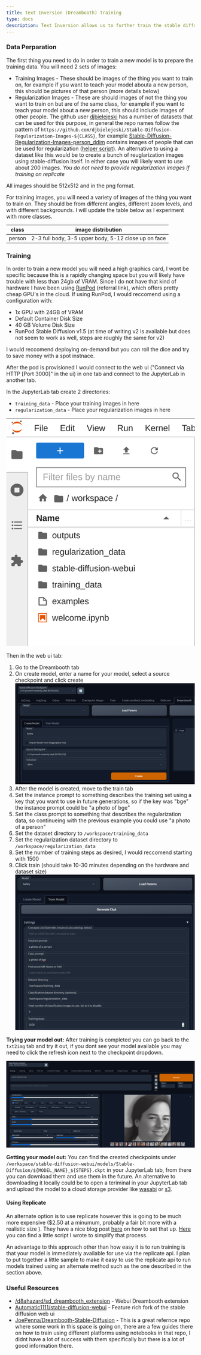 ```yaml
---
title: Text Inversion (Dreambooth) Training
type: docs
description: Text Inversion allows us to further train the stable diffusion model on specific keys and then use those keys to generate images.
---
```


### Data Perparation

The first thing you need to do in order to train a new model is to prepare the training data. You will need 2 sets of images:
* Training Images - These should be images of the thing you want to train on, for example if you want to teach your model abouta a new person, this should be pictures of that person (more details below)
* Regularization Images - These are should images of not the thing you want to train on but are of the same class, for example if you want to teach your model about a new person, this should include images of other people. The github user [djbielejeski](https://github.com/djbielejeski) has a number of datasets that can be used for this purpose, in general the repo names follow the pattern of `https://github.com/djbielejeski/Stable-Diffusion-Regularization-Images-${CLASS}`, for example [Stable-Diffusion-Regularization-Images-person_ddim](https://github.com/djbielejeski/Stable-Diffusion-Regularization-Images-person_ddim) contains images of people that can be used for regularization ([helper script](https://github.com/beverts312/machine-learning/blob/main/tools/dreamstudio/get_regularization_images.sh)). An alternative to using a dataset like this would be to create a bunch of reuglarization images using stable-diffusion itself. In either case you will likely want to use about 200 images. *You do not need to provide regularization images if training on replicate*

All images should be 512x512 and in the png format.

For training images, you will need a variety of images of the thing you want to train on. They should be from different angles, different zoom levels, and with different backgrounds. I will update the table below as I experiment with more classes.

|class|image distribution|
|-|-|
|person|2-3 full body, 3-5 upper body, 5-12 close up on face|

### Training

In order to train a new model you will need a high graphics card, I wont be specific because this is a rapidly changing space but you will likely have trouble with less than 24gb of VRAM.
Since I do not have that kind of hardware I have been using [RunPod](https://runpod.io?ref=r4m3cjep) (referral link), which offers pretty cheap GPU's in the cloud. If using RunPod, I would reccomend using a configuration with:
* 1x GPU with 24GB of VRAM
* Default Container Disk Size
* 40 GB Volume Disk Size
* RunPod Stable Diffusion v1.5 (at time of writing v2 is available but does not seem to work as well, steps are roughly the same for v2)

I would reccomend deploying on-demand but you can roll the dice and try to save money with a spot instnace.

After the pod is provisioned I would connect to the web ui ("Connect via HTTP [Port 3000]" in the ui) in one tab and connect to the JupyterLab in another tab.

In the JupyterLab tab create 2 directories:
* `training_data` - Place your training images in here
* `regularization_data` - Place your regularization images in here

![](./img/jupyter-dirs.png)

Then in the web ui tab:
1. Go to the Dreambooth tab
2. On create model, enter a name for your model, select a source checkpoint and click create
![](./img/create-model.png)
3. After the model is created, move to the train tab
4. Set the instance prompt to something describes the training set using a key that you want to use in future generations, so if the key was "bge" the instance prompt could be "a photo of bge"
5. Set the class prompt to something that describes the regularization data, so continueing with the previous example you could use "a photo of a person"
6. Set the dataset directory to `/workspace/training_data`
7. Set the regularization dataset directory to `/workspace/regularization_data`
8. Set the number of training steps as desired, I would reccomend starting with 1500
9. Click train (should take 10-30 minutes depending on the hardware and dataset size)
![](./img/train-model.png)

**Trying your model out:** After training is completed you can go back to the `txt2img` tab and try it out, if you dont see your model available you may need to click the refresh icon next to the checkpoint dropdown.

![](./img/try-model.png)

**Getting your model out:** You can find the created checkpoints under `/workspace/stable-diffusion-webui/models/Stable-Diffusion/${MODEL_NAME}_${STEPS}.ckpt` in your JupyterLab tab, from there you can download them and use them in the future.
An alternative to downloading it locally could be to open a teriminal in your JupyterLab tab and upload the model to a cloud storage provider like [wasabi](https://wasabi.com/) or [s3](https://aws.amazon.com/s3/).

#### Using Replicate

An alternate option is to use replicate however this is going to be much more expensive ($2.50 at a minumum, probably a fair bit more with a realistic size ). They have a nice blog post [here](https://replicate.com/blog/dreambooth-api) on how to set that up. [Here](https://github.com/beverts312/machine-learning/blob/main/bails_ml_wrappers/training/dreamstudio_replicate.py) you can find a little script I wrote to simplify that process.

An advantage to this approach other than how easy it is to run training is that your model is immediately available for use via the replicate api. I plan to put together a little sample to make it easy to use the replicate api to run models trained using an alternate method such as the one described in the section above.

### Useful Resources

* [/d8ahazard/sd_dreambooth_extension](https://github.com/d8ahazard/sd_dreambooth_extension) - Webui Dreambooth extension
* [Automatic1111/stable-diffusion-webui](https://github.com/AUTOMATIC1111/stable-diffusion-webui) - Feature rich fork of the stable diffusion web ui
* [JoePenna/Dreambooth-Stable-Diffusion](https://github.com/JoePenna/Dreambooth-Stable-Diffusion) - This is a great refernce repo where some work in this space is going on, there are a few guides there on how to train using different platforms using notebooks in that repo, I didnt have a lot of success with them specifically but there is a lot of good information there.